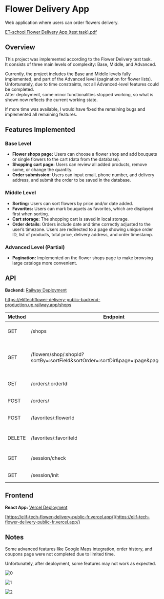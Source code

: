 # Flower Delivery App

Web application where users can order flowers delivery.



[ET-school Flower Delivery App (test task).pdf](https://github.com/GochaTamazi/ElifTech_flower-delivery/blob/main/ET-school%20Flower%20Delivery%20App%20(test%20task).pdf)



## Overview

This project was implemented according to the Flower Delivery test task.  
It consists of three main levels of complexity: Base, Middle, and Advanced.  

Currently, the project includes the Base and Middle levels fully implemented, and part of the Advanced level (pagination for flower lists).  
Unfortunately, due to time constraints, not all Advanced-level features could be completed.  
After deployment, some minor functionalities stopped working, so what is shown now reflects the current working state.  

If more time was available, I would have fixed the remaining bugs and implemented all remaining features.  

## Features Implemented

### Base Level
- **Flower shops page:** Users can choose a flower shop and add bouquets or single flowers to the cart (data from the database).  
- **Shopping cart page:** Users can review all added products, remove some, or change the quantity.  
- **Order submission:** Users can input email, phone number, and delivery address, and submit the order to be saved in the database.  

### Middle Level
- **Sorting:** Users can sort flowers by price and/or date added.  
- **Favorites:** Users can mark bouquets as favorites, which are displayed first when sorting.  
- **Cart storage:** The shopping cart is saved in local storage.  
- **Order details:** Orders include date and time correctly adjusted to the user’s timezone. Users are redirected to a page showing unique order ID, list of products, total price, delivery address, and order timestamp.  

### Advanced Level (Partial)
- **Pagination:** Implemented on the flower shops page to make browsing large catalogs more convenient.  

## API

**Backend:** [Railway Deployment](https://eliftechflower-delivery-public-backend-production.up.railway.app/)


https://eliftechflower-delivery-public-backend-production.up.railway.app/shops


| Method | Endpoint | Description |
|--------|----------|-------------|
| GET    | /shops | Get list of flower shops |
| GET    | /flowers/shop/:shopId?sortBy=:sortField&sortOrder=:sortDir&page=:page&pageSize=:pageSize | Get flowers by shop, with sorting and pagination |
| GET    | /orders/:orderId | Get order details by ID |
| POST   | /orders/ | Create a new order |
| POST   | /favorites/:flowerId | Add a flower to favorites |
| DELETE | /favorites/:favoriteId | Remove a flower from favorites |
| GET    | /session/check | Check session validity |
| GET    | /session/init | Initialize session |

## Frontend

**React App:** [Vercel Deployment](https://elif-tech-flower-delivery-public-fr.vercel.app/)


[https://elif-tech-flower-delivery-public-fr.vercel.app/](https://elif-tech-flower-delivery-public-fr.vercel.app/)


## Notes

Some advanced features like Google Maps integration, order history, and coupons page were not completed due to limited time.  

Unfortunately, after deployment, some features may not work as expected.



![0](https://github.com/user-attachments/assets/74447d2d-4f0d-427e-847e-818b5d0d8bbd)



![1](https://github.com/user-attachments/assets/c3978748-ae77-4e74-8c25-112e83ecd4c0)



![2](https://github.com/user-attachments/assets/b5597253-551d-4398-a748-0bc9d6ffb996)


